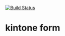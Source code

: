 [![Build Status](https://travis-ci.org/tkc49/kintone-form.svg?branch=master)](https://travis-ci.org/tkc49/kintone-form)

# kintone form
